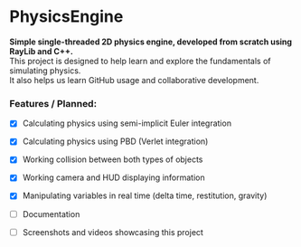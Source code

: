 # PhysicsEngine
**Simple single-threaded 2D physics engine, developed from scratch using RayLib and C++.**  
This project is designed to help learn and explore the fundamentals of simulating physics.  
It also helps us learn GitHub usage and collaborative development.

### Features / Planned:
- [x] Calculating physics using semi-implicit Euler integration
- [x] Calculating physics using PBD (Verlet integration)
- [x] Working collision between both types of objects
- [x] Working camera and HUD displaying information
- [x] Manipulating variables in real time (delta time, restitution, gravity)
- [ ] Documentation
- [ ] Screenshots and videos showcasing this project


